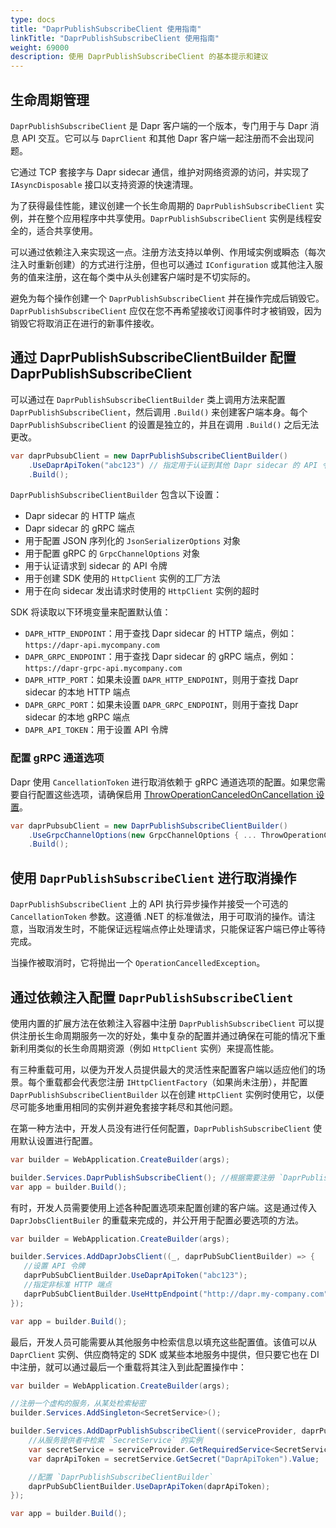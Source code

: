 ```yaml
---
type: docs
title: "DaprPublishSubscribeClient 使用指南"
linkTitle: "DaprPublishSubscribeClient 使用指南"
weight: 69000
description: 使用 DaprPublishSubscribeClient 的基本提示和建议
---
```


## 生命周期管理

`DaprPublishSubscribeClient` 是 Dapr 客户端的一个版本，专门用于与 Dapr 消息 API 交互。它可以与 `DaprClient` 和其他 Dapr 客户端一起注册而不会出现问题。

它通过 TCP 套接字与 Dapr sidecar 通信，维护对网络资源的访问，并实现了 `IAsyncDisposable` 接口以支持资源的快速清理。

为了获得最佳性能，建议创建一个长生命周期的 `DaprPublishSubscribeClient` 实例，并在整个应用程序中共享使用。`DaprPublishSubscribeClient` 实例是线程安全的，适合共享使用。

可以通过依赖注入来实现这一点。注册方法支持以单例、作用域实例或瞬态（每次注入时重新创建）的方式进行注册，但也可以通过 `IConfiguration` 或其他注入服务的值来注册，这在每个类中从头创建客户端时是不切实际的。

避免为每个操作创建一个 `DaprPublishSubscribeClient` 并在操作完成后销毁它。`DaprPublishSubscribeClient` 应仅在您不再希望接收订阅事件时才被销毁，因为销毁它将取消正在进行的新事件接收。

## 通过 DaprPublishSubscribeClientBuilder 配置 DaprPublishSubscribeClient

可以通过在 `DaprPublishSubscribeClientBuilder` 类上调用方法来配置 `DaprPublishSubscribeClient`，然后调用 `.Build()` 来创建客户端本身。每个 `DaprPublishSubscribeClient` 的设置是独立的，并且在调用 `.Build()` 之后无法更改。

```cs
var daprPubsubClient = new DaprPublishSubscribeClientBuilder()
    .UseDaprApiToken("abc123") // 指定用于认证到其他 Dapr sidecar 的 API 令牌
    .Build();
```

`DaprPublishSubscribeClientBuilder` 包含以下设置：

- Dapr sidecar 的 HTTP 端点
- Dapr sidecar 的 gRPC 端点
- 用于配置 JSON 序列化的 `JsonSerializerOptions` 对象
- 用于配置 gRPC 的 `GrpcChannelOptions` 对象
- 用于认证请求到 sidecar 的 API 令牌
- 用于创建 SDK 使用的 `HttpClient` 实例的工厂方法
- 用于在向 sidecar 发出请求时使用的 `HttpClient` 实例的超时

SDK 将读取以下环境变量来配置默认值：

- `DAPR_HTTP_ENDPOINT`：用于查找 Dapr sidecar 的 HTTP 端点，例如：`https://dapr-api.mycompany.com`
- `DAPR_GRPC_ENDPOINT`：用于查找 Dapr sidecar 的 gRPC 端点，例如：`https://dapr-grpc-api.mycompany.com`
- `DAPR_HTTP_PORT`：如果未设置 `DAPR_HTTP_ENDPOINT`，则用于查找 Dapr sidecar 的本地 HTTP 端点
- `DAPR_GRPC_PORT`：如果未设置 `DAPR_GRPC_ENDPOINT`，则用于查找 Dapr sidecar 的本地 gRPC 端点
- `DAPR_API_TOKEN`：用于设置 API 令牌

### 配置 gRPC 通道选项

Dapr 使用 `CancellationToken` 进行取消依赖于 gRPC 通道选项的配置。如果您需要自行配置这些选项，请确保启用 [ThrowOperationCanceledOnCancellation 设置](https://grpc.github.io/grpc/csharp-dotnet/api/Grpc.Net.Client.GrpcChannelOptions.html#Grpc_Net_Client_GrpcChannelOptions_ThrowOperationCanceledOnCancellation)。

```cs
var daprPubsubClient = new DaprPublishSubscribeClientBuilder()
    .UseGrpcChannelOptions(new GrpcChannelOptions { ... ThrowOperationCanceledOnCancellation = true })
    .Build();
```

## 使用 `DaprPublishSubscribeClient` 进行取消操作

`DaprPublishSubscribeClient` 上的 API 执行异步操作并接受一个可选的 `CancellationToken` 参数。这遵循 .NET 的标准做法，用于可取消的操作。请注意，当取消发生时，不能保证远程端点停止处理请求，只能保证客户端已停止等待完成。

当操作被取消时，它将抛出一个 `OperationCancelledException`。

## 通过依赖注入配置 `DaprPublishSubscribeClient`

使用内置的扩展方法在依赖注入容器中注册 `DaprPublishSubscribeClient` 可以提供注册长生命周期服务一次的好处，集中复杂的配置并通过确保在可能的情况下重新利用类似的长生命周期资源（例如 `HttpClient` 实例）来提高性能。

有三种重载可用，以便为开发人员提供最大的灵活性来配置客户端以适应他们的场景。每个重载都会代表您注册 `IHttpClientFactory`（如果尚未注册），并配置 `DaprPublishSubscribeClientBuilder` 以在创建 `HttpClient` 实例时使用它，以便尽可能多地重用相同的实例并避免套接字耗尽和其他问题。

在第一种方法中，开发人员没有进行任何配置，`DaprPublishSubscribeClient` 使用默认设置进行配置。

```cs
var builder = WebApplication.CreateBuilder(args);

builder.Services.DaprPublishSubscribeClient(); //根据需要注册 `DaprPublishSubscribeClient` 以进行注入
var app = builder.Build();
```

有时，开发人员需要使用上述各种配置选项来配置创建的客户端。这是通过传入 `DaprJobsClientBuiler` 的重载来完成的，并公开用于配置必要选项的方法。

```cs
var builder = WebApplication.CreateBuilder(args);

builder.Services.AddDaprJobsClient((_, daprPubSubClientBuilder) => {
   //设置 API 令牌
   daprPubSubClientBuilder.UseDaprApiToken("abc123");
   //指定非标准 HTTP 端点
   daprPubSubClientBuilder.UseHttpEndpoint("http://dapr.my-company.com");
});

var app = builder.Build();
```

最后，开发人员可能需要从其他服务中检索信息以填充这些配置值。该值可以从 `DaprClient` 实例、供应商特定的 SDK 或某些本地服务中提供，但只要它也在 DI 中注册，就可以通过最后一个重载将其注入到此配置操作中：

```cs
var builder = WebApplication.CreateBuilder(args);

//注册一个虚构的服务，从某处检索秘密
builder.Services.AddSingleton<SecretService>();

builder.Services.AddDaprPublishSubscribeClient((serviceProvider, daprPubSubClientBuilder) => {
    //从服务提供者中检索 `SecretService` 的实例
    var secretService = serviceProvider.GetRequiredService<SecretService>();
    var daprApiToken = secretService.GetSecret("DaprApiToken").Value;

    //配置 `DaprPublishSubscribeClientBuilder`
    daprPubSubClientBuilder.UseDaprApiToken(daprApiToken);
});

var app = builder.Build();
```